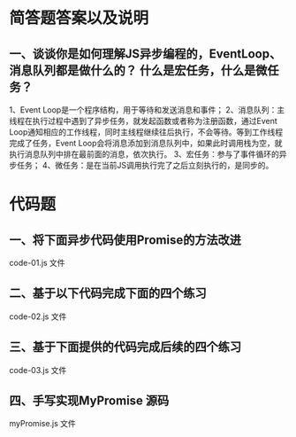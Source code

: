 # 简答题答案以及说明
## 一、谈谈你是如何理解JS异步编程的，EventLoop、消息队列都是做什么的？ 什么是宏任务，什么是微任务？

1、Event Loop是一个程序结构，用于等待和发送消息和事件；
2、消息队列：主线程在执行过程中遇到了异步任务，就发起函数或者称为注册函数，通过Event Loop通知相应的工作线程，同时主线程继续往后执行，不会等待。等到工作线程完成了任务，Event Loop会将消息添加到消息队列中，如果此时调用栈为空，就执行消息队列中排在最前面的消息，依次执行。
3、宏任务：参与了事件循环的异步任务；
4、微任务：是在当前JS调用执行完了之后立刻执行的，是同步的。
# 代码题
## 一、将下面异步代码使用Promise的方法改进  
code-01.js 文件
## 二、基于以下代码完成下面的四个练习
code-02.js 文件
## 三、基于下面提供的代码完成后续的四个练习
code-03.js 文件
## 四、手写实现MyPromise 源码
myPromise.js 文件





